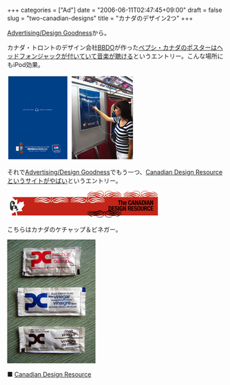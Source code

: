 +++
categories = ["Ad"]
date = "2006-06-11T02:47:45+09:00"
draft = false
slug = "two-canadian-designs"
title = "カナダのデザイン2つ"
+++

[Advertising/Design Goodness](http://www.frederiksamuel.com/blog/)から。

カナダ・トロントのデザイン会社[BBDO](http://www.bbdo.ca/)が作った[ペプシ・カナダのポスターはヘッドフォンジャックが付いていて音楽が聴ける](http://www.frederiksamuel.com/blog/2006/06/pepsi-access.html)というエントリー。こんな場所にもiPod効果。

![image1](/images/old/060611_image1.jpg)

それで[Advertising/Design Goodness](http://www.frederiksamuel.com/blog/)でもう一つ、[Canadian Design Resourceというサイトがやばい](http://www.frederiksamuel.com/blog/2006/06/canadian-design-resource.html)というエントリー。

![image2](/images/old/060611_image2.gif)

こちらはカナダのケチャップ＆ビネガー。

![image3](/images/old/060611_image3.jpg)

■ [Canadian Design Resource](http://www.canadiandesignresource.ca/)

